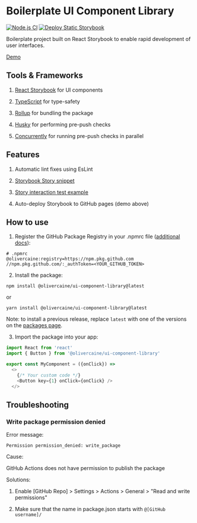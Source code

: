 # Boilerplate UI Component Library

[![Node.js CI](https://github.com/olivercaine/ui-component-library/actions/workflows/node.js.yml/badge.svg)](https://github.com/olivercaine/ui-component-library/actions/workflows/node.js.yml) [![Deploy Static Storybook](https://github.com/olivercaine/ui-component-library/actions/workflows/storybook.yml/badge.svg)](https://github.com/olivercaine/ui-component-library/actions/workflows/storybook.yml)

Boilerplate project built on React Storybook to enable rapid development of user interfaces.

[Demo](https://olivercaine.github.io/ui-component-library)

## Tools & Frameworks

1. [React Storybook](https://storybook.js.org/) for UI components

2. [TypeScript](https://www.typescriptlang.org/) for type-safety

3. [Rollup](https://rollupjs.org/) for bundling the package

4. [Husky](https://typicode.github.io/husky) for performing pre-push checks

5. [Concurrently](https://www.npmjs.com/package/concurrently) for running pre-push checks in parallel

## Features

1. Automatic lint fixes using EsLint

2. [Storybook Story snippet](.vscode/snippets.code-snippets)

3. [Story interaction test example](src/ui/basics/Button/Button.stories.tsx)

4. Auto-deploy Storybook to GitHub pages (demo above)

## How to use

1. Register the GitHub Package Registry in your .npmrc file ([additional docs](https://docs.github.com/en/packages/working-with-a-github-packages-registry/working-with-the-npm-registry)):

```
# .npmrc
@olivercaine:registry=https://npm.pkg.github.com
//npm.pkg.github.com/:_authToken=<YOUR_GITHUB_TOKEN>
```

2. Install the package:

```
npm install @olivercaine/ui-component-library@latest
```
or
```
yarn install @olivercaine/ui-component-library@latest
```

Note: to install a previous release, replace `latest` with one of the versions on the [packages page](https://github.com/olivercaine/ui-component-library/pkgs/npm/ui-component-library).

3. Import the package into your app:

```typescript
import React from 'react'
import { Button } from '@olivercaine/ui-component-library'

export const MyComponent = ({onClick}) =>
  <>
    {/* Your custom code */}
    <Button key={1} onClick={onClick} />
  </>
```

## Troubleshooting

### Write package permission denied

Error message: 
```
Permission permission_denied: write_package
```

Cause: 

GitHub Actions does not have permission to publish the package

Solutions: 

1. Enable [GitHub Repo] > Settings > Actions > General > "Read and write permissions"

2. Make sure that the name in package.json starts with `@[GitHub username]/`